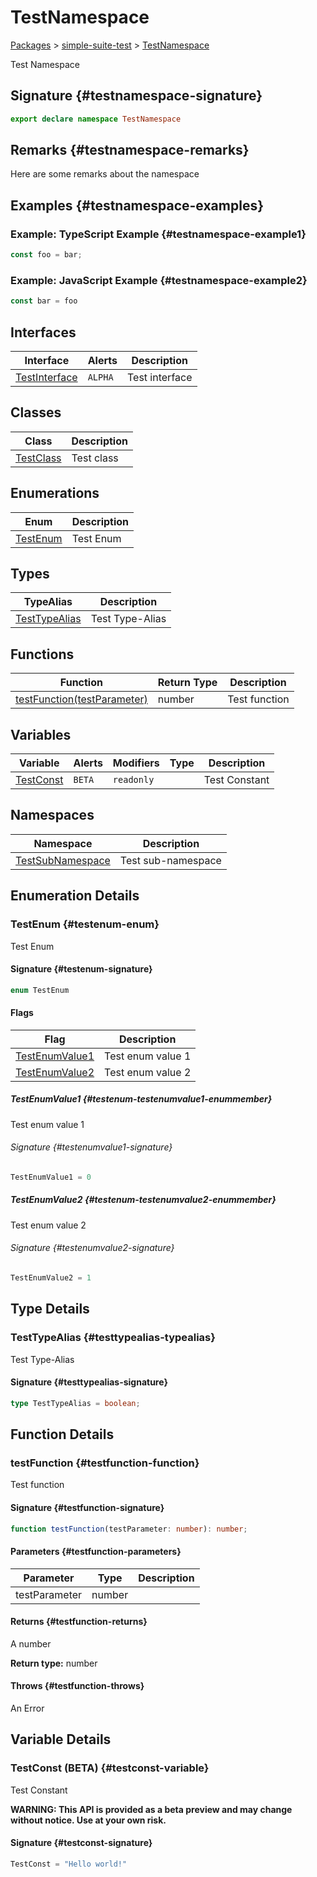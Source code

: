 # TestNamespace

[Packages](./) &gt; [simple-suite-test](./simple-suite-test) &gt; [TestNamespace](./simple-suite-test/testnamespace-namespace)

Test Namespace

## Signature {#testnamespace-signature}

```typescript
export declare namespace TestNamespace
```

## Remarks {#testnamespace-remarks}

Here are some remarks about the namespace

## Examples {#testnamespace-examples}

### Example: TypeScript Example {#testnamespace-example1}

```typescript
const foo = bar;
```

### Example: JavaScript Example {#testnamespace-example2}

```javascript
const bar = foo
```

## Interfaces

| Interface | Alerts | Description |
| --- | --- | --- |
| [TestInterface](./simple-suite-test/testnamespace/testinterface-interface) | `ALPHA` | Test interface |

## Classes

| Class | Description |
| --- | --- |
| [TestClass](./simple-suite-test/testnamespace/testclass-class) | Test class |

## Enumerations

| Enum | Description |
| --- | --- |
| [TestEnum](./simple-suite-test/testnamespace-namespace#testenum-enum) | Test Enum |

## Types

| TypeAlias | Description |
| --- | --- |
| [TestTypeAlias](./simple-suite-test/testnamespace-namespace#testtypealias-typealias) | Test Type-Alias |

## Functions

| Function | Return Type | Description |
| --- | --- | --- |
| [testFunction(testParameter)](./simple-suite-test/testnamespace-namespace#testfunction-function) | number | Test function |

## Variables

| Variable | Alerts | Modifiers | Type | Description |
| --- | --- | --- | --- | --- |
| [TestConst](./simple-suite-test/testnamespace-namespace#testconst-variable) | `BETA` | `readonly` |  | Test Constant |

## Namespaces

| Namespace | Description |
| --- | --- |
| [TestSubNamespace](./simple-suite-test/testnamespace/testsubnamespace-namespace) | Test sub-namespace |

## Enumeration Details

### TestEnum {#testenum-enum}

Test Enum

#### Signature {#testenum-signature}

```typescript
enum TestEnum
```

#### Flags

| Flag | Description |
| --- | --- |
| [TestEnumValue1](./simple-suite-test/testnamespace-namespace#testenum-testenumvalue1-enummember) | Test enum value 1 |
| [TestEnumValue2](./simple-suite-test/testnamespace-namespace#testenum-testenumvalue2-enummember) | Test enum value 2 |

##### TestEnumValue1 {#testenum-testenumvalue1-enummember}

Test enum value 1

###### Signature {#testenumvalue1-signature}

```typescript
TestEnumValue1 = 0
```

##### TestEnumValue2 {#testenum-testenumvalue2-enummember}

Test enum value 2

###### Signature {#testenumvalue2-signature}

```typescript
TestEnumValue2 = 1
```

## Type Details

### TestTypeAlias {#testtypealias-typealias}

Test Type-Alias

#### Signature {#testtypealias-signature}

```typescript
type TestTypeAlias = boolean;
```

## Function Details

### testFunction {#testfunction-function}

Test function

#### Signature {#testfunction-signature}

```typescript
function testFunction(testParameter: number): number;
```

#### Parameters {#testfunction-parameters}

| Parameter | Type | Description |
| --- | --- | --- |
| testParameter | number |  |

#### Returns {#testfunction-returns}

A number

**Return type:** number

#### Throws {#testfunction-throws}

An Error

## Variable Details

### TestConst (BETA) {#testconst-variable}

Test Constant

**WARNING: This API is provided as a beta preview and may change without notice. Use at your own risk.**

#### Signature {#testconst-signature}

```typescript
TestConst = "Hello world!"
```
